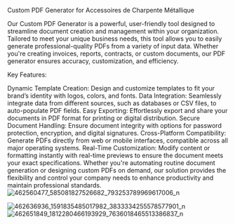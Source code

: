 Custom PDF Generator for Accessoires de Charpente Métallique

Our Custom PDF Generator is a powerful, user-friendly tool designed to streamline document creation and management within your organization. Tailored to meet your unique business needs, this tool allows you to easily generate professional-quality PDFs from a variety of input data. Whether you're creating invoices, reports, contracts, or custom documents, our PDF generator ensures accuracy, customization, and efficiency.

Key Features:

Dynamic Template Creation: Design and customize templates to fit your brand’s identity with logos, colors, and fonts.
Data Integration: Seamlessly integrate data from different sources, such as databases or CSV files, to auto-populate PDF fields.
Easy Exporting: Effortlessly export and share your documents in PDF format for printing or digital distribution.
Secure Document Handling: Ensure document integrity with options for password protection, encryption, and digital signatures.
Cross-Platform Compatibility: Generate PDFs directly from web or mobile interfaces, compatible across all major operating systems.
Real-Time Customization: Modify content or formatting instantly with real-time previews to ensure the document meets your exact specifications.
Whether you're automating routine document generation or designing custom PDFs on demand, our solution provides the flexibility and control your company needs to enhance productivity and maintain professional standards.
![462560477_585081827526682_793253789969617006_n](https://github.com/user-attachments/assets/a8ca37c9-231f-48e9-a1ea-97756f1284a4)

![462636936_1591835485017982_3833334255578577901_n](https://github.com/user-attachments/assets/67ce42b1-d33c-45da-91c6-5c984ad3ef31)
![462651849_1812280466193929_7636018465513386837_n](https://github.com/user-attachments/assets/d18a3b85-a22e-4187-8bd9-aed90b0ab64b)
